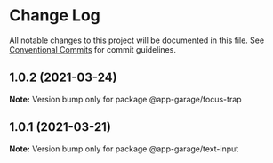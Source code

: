 # Change Log

All notable changes to this project will be documented in this file.
See [Conventional Commits](https://conventionalcommits.org) for commit guidelines.

## 1.0.2 (2021-03-24)

**Note:** Version bump only for package @app-garage/focus-trap





## 1.0.1 (2021-03-21)

**Note:** Version bump only for package @app-garage/text-input
